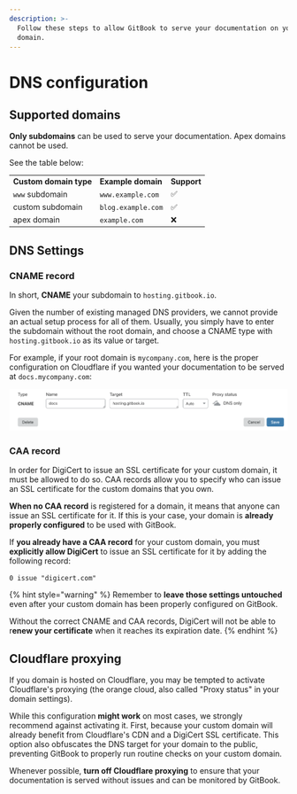 ```yaml
---
description: >-
  Follow these steps to allow GitBook to serve your documentation on your custom
  domain.
---
```


# DNS configuration

## Supported domains

**Only subdomains** can be used to serve your documentation. Apex domains cannot be used.

See the table below:

|                        |                    |             |
| ---------------------- | ------------------ | ----------- |
| **Custom domain type** | **Example domain** | **Support** |
| `www` subdomain        | `www.example.com`  | ✅           |
| custom subdomain       | `blog.example.com` | ✅           |
| apex domain            | `example.com`      | ❌           |

## DNS Settings

### CNAME record

In short, **CNAME** your subdomain to `hosting.gitbook.io`.

Given the number of existing managed DNS providers, we cannot provide an actual setup process for all of them. Usually, you simply have to enter the subdomain without the root domain, and choose a CNAME type with `hosting.gitbook.io` as its value or target.

For example, if your root domain is `mycompany.com`, here is the proper configuration on Cloudflare if you wanted your documentation to be served at `docs.mycompany.com`:

![Properly configured custom domain on Cloudflare](<../../.gitbook/assets/image (42).png>)

### CAA record

In order for DigiCert to issue an SSL certificate for your custom domain, it must be allowed to do so. CAA records allow you to specify who can issue an SSL certificate for the custom domains that you own.

**When no CAA record** is registered for a domain, it means that anyone can issue an SSL certificate for it. If this is your case, your domain is **already properly configured** to be used with GitBook.

If **you already have a CAA record** for your custom domain, you must **explicitly allow DigiCert** to issue an SSL certificate for it by adding the following record:

```
0 issue "digicert.com"
```

{% hint style="warning" %}
Remember to **leave those settings untouched** even after your custom domain has been properly configured on GitBook.

Without the correct CNAME and CAA records, DigiCert will not be able to r**enew your certificate** when it reaches its expiration date.
{% endhint %}

## Cloudflare proxying

If you domain is hosted on Cloudflare, you may be tempted to activate Cloudflare's proxying (the orange cloud, also called "Proxy status" in your domain settings).

While this configuration **might work** on most cases, we strongly recommend against activating it. First, because your custom domain will already benefit from Cloudflare's CDN and a DigiCert SSL certificate. This option also obfuscates the DNS target for your domain to the public, preventing GitBook to properly run routine checks on your custom domain.

Whenever possible, **turn off Cloudflare proxying** to ensure that your documentation is served without issues and can be monitored by GitBook.
